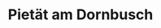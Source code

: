 ---
title: "Pietät am Dornbusch"
url: /frankfurt-am-main/pietaet-am-dornbusch/
shop: Bestattungen
---